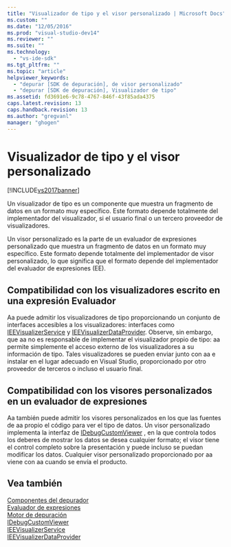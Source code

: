 ```yaml
---
title: "Visualizador de tipo y el visor personalizado | Microsoft Docs"
ms.custom: ""
ms.date: "12/05/2016"
ms.prod: "visual-studio-dev14"
ms.reviewer: ""
ms.suite: ""
ms.technology: 
  - "vs-ide-sdk"
ms.tgt_pltfrm: ""
ms.topic: "article"
helpviewer_keywords: 
  - "depurar [SDK de depuración], de visor personalizado"
  - "depurar [SDK de depuración], Visualizador de tipo"
ms.assetid: fd3691e6-9c78-4767-846f-43f85ada4375
caps.latest.revision: 13
caps.handback.revision: 13
ms.author: "gregvanl"
manager: "ghogen"
---
```

# Visualizador de tipo y el visor personalizado
[!INCLUDE[vs2017banner](../../code-quality/includes/vs2017banner.md)]

Un visualizador de tipo es un componente que muestra un fragmento de datos en un formato muy específico.  Este formato depende totalmente del implementador del visualizador, si el usuario final o un tercero proveedor de visualizadores.  
  
 Un visor personalizado es la parte de un evaluador de expresiones personalizado que muestra un fragmento de datos en un formato muy específico.  Este formato depende totalmente del implementador de visor personalizado, lo que significa que el formato depende del implementador del evaluador de expresiones \(EE\).  
  
## Compatibilidad con los visualizadores escrito en una expresión Evaluador  
 Aa puede admitir los visualizadores de tipo proporcionando un conjunto de interfaces accesibles a los visualizadores: interfaces como [IEEVisualizerService](../../extensibility/debugger/reference/ieevisualizerservice.md) y [IEEVisualizerDataProvider](../../extensibility/debugger/reference/ieevisualizerdataprovider.md).  Observe, sin embargo, que aa no es responsable de implementar el visualizador propio de tipo: aa permite simplemente el acceso externo de los visualizadores a su información de tipo.  Tales visualizadores se pueden enviar junto con aa e instalar en el lugar adecuado en Visual Studio, proporcionado por otro proveedor de terceros o incluso el usuario final.  
  
## Compatibilidad con los visores personalizados en un evaluador de expresiones  
 Aa también puede admitir los visores personalizados en los que las fuentes de aa propio el código para ver el tipo de datos.  Un visor personalizado implementa la interfaz de [IDebugCustomViewer](../../extensibility/debugger/reference/idebugcustomviewer.md) , en la que controla todos los deberes de mostrar los datos se desea cualquier formato; el visor tiene el control completo sobre la presentación y puede incluso se puedan modificar los datos.  Cualquier visor personalizado proporcionado por aa viene con aa cuando se envía el producto.  
  
## Vea también  
 [Componentes del depurador](../../extensibility/debugger/debugger-components.md)   
 [Evaluador de expresiones](../../extensibility/debugger/expression-evaluator.md)   
 [Motor de depuración](../../extensibility/debugger/debug-engine.md)   
 [IDebugCustomViewer](../../extensibility/debugger/reference/idebugcustomviewer.md)   
 [IEEVisualizerService](../../extensibility/debugger/reference/ieevisualizerservice.md)   
 [IEEVisualizerDataProvider](../../extensibility/debugger/reference/ieevisualizerdataprovider.md)